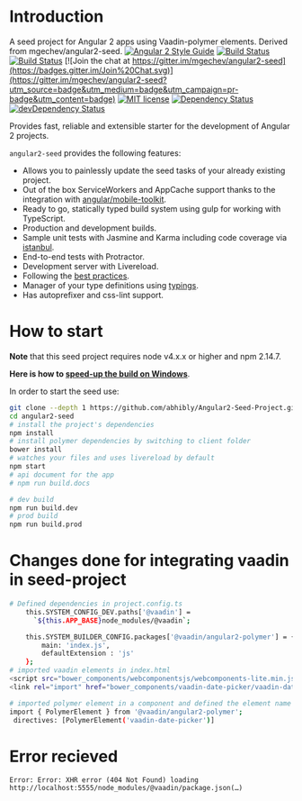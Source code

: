 # Introduction
A seed project for Angular 2 apps using Vaadin-polymer elements. Derived from mgechev/angular2-seed.
[![Angular 2 Style Guide](https://mgechev.github.io/angular2-style-guide/images/badge.svg)](https://angular.io/styleguide)
[![Build Status](https://travis-ci.org/mgechev/angular2-seed.svg?branch=master)](https://travis-ci.org/mgechev/angular2-seed)
[![Build Status](https://ci.appveyor.com/api/projects/status/github/mgechev/angular2-seed?svg=true)](https://ci.appveyor.com/project/mgechev/angular2-seed)
[![Join the chat at https://gitter.im/mgechev/angular2-seed](https://badges.gitter.im/Join%20Chat.svg)](https://gitter.im/mgechev/angular2-seed?utm_source=badge&utm_medium=badge&utm_campaign=pr-badge&utm_content=badge)
[![MIT license](http://img.shields.io/badge/license-MIT-brightgreen.svg)](http://opensource.org/licenses/MIT)
[![Dependency Status](https://david-dm.org/mgechev/angular2-seed.svg)](https://david-dm.org/mgechev/angular2-seed)
[![devDependency Status](https://david-dm.org/mgechev/angular2-seed/dev-status.svg)](https://david-dm.org/mgechev/angular2-seed#info=devDependencies)

Provides fast, reliable and extensible starter for the development of Angular 2 projects.

`angular2-seed` provides the following features:

- Allows you to painlessly update the seed tasks of your already existing project.
- Out of the box ServiceWorkers and AppCache support thanks to the integration with [angular/mobile-toolkit](https://github.com/angular/mobile-toolkit).
- Ready to go, statically typed build system using gulp for working with TypeScript.
- Production and development builds.
- Sample unit tests with Jasmine and Karma including code coverage via [istanbul](https://gotwarlost.github.io/istanbul/).
- End-to-end tests with Protractor.
- Development server with Livereload.
- Following the [best practices](https://angular.io/styleguide).
- Manager of your type definitions using [typings](https://github.com/typings/typings).
- Has autoprefixer and css-lint support.

# How to start

**Note** that this seed project requires node v4.x.x or higher and npm 2.14.7.

**Here is how to [speed-up the build on Windows](https://github.com/mgechev/angular2-seed/wiki/Speed-up-the-build-on-Windows)**.

In order to start the seed use:


```bash
git clone --depth 1 https://github.com/abhibly/Angular2-Seed-Project.git
cd angular2-seed
# install the project's dependencies
npm install
# install polymer dependencies by switching to client folder
bower install
# watches your files and uses livereload by default
npm start
# api document for the app
# npm run build.docs

# dev build
npm run build.dev
# prod build
npm run build.prod
```
# Changes done for integrating vaadin in seed-project
```bash
# Defined dependencies in project.config.ts
    this.SYSTEM_CONFIG_DEV.paths['@vaadin'] =
      `${this.APP_BASE}node_modules/@vaadin`;

    this.SYSTEM_BUILDER_CONFIG.packages['@vaadin/angular2-polymer'] = {
        main: 'index.js',
        defaultExtension : 'js'
    };
# imported vaadin elements in index.html
<script src="bower_components/webcomponentsjs/webcomponents-lite.min.js"></script>
<link rel="import" href="bower_components/vaadin-date-picker/vaadin-date-picker.html">

# imported polymer element in a component and defined the element name in directives list
import { PolymerElement } from '@vaadin/angular2-polymer';
 directives: [PolymerElement('vaadin-date-picker')]
 ```
 # Error recieved
 
 ```
Error: Error: XHR error (404 Not Found) loading http://localhost:5555/node_modules/@vaadin/package.json(…)
 
 ```
 
